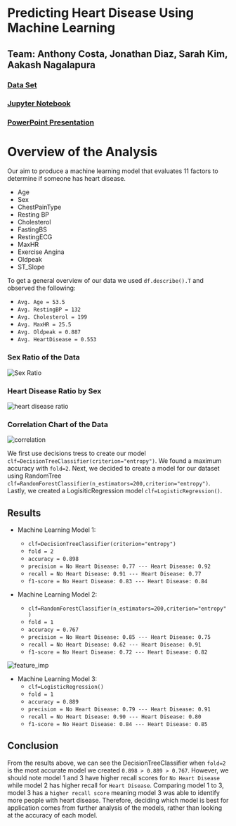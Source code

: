 # Predicting Heart Disease Using Machine Learning
## Team: Anthony Costa, Jonathan Diaz, Sarah Kim, Aakash Nagalapura
### [Data Set](https://www.kaggle.com/datasets/fedesoriano/heart-failure-prediction)
### [Jupyter Notebook](https://github.com/acosta109/heart-failure-machine-learning/blob/main/heart_disease/heart_disease.ipynb)
### [PowerPoint Presentation](https://github.com/acosta109/heart-failure-machine-learning/blob/main/heart_disease/heart-disease-ppt.pptx)


# Overview of the Analysis
Our aim to produce a machine learning model that evaluates 11 factors to determine if someone has heart disease. 

* Age
* Sex
* ChestPainType
* Resting BP 
* Cholesterol
* FastingBS
* RestingECG
* MaxHR
* Exercise Angina
* Oldpeak
* ST_Slope
 
To get a general overview of our data we used `df.describe().T` and observed the following:

* `Avg. Age = 53.5`
* `Avg. RestingBP = 132`
* `Avg. Cholesterol = 199`
* `Avg. MaxHR = 25.5`
* `Avg. Oldpeak = 0.887`
* `Avg. HeartDisease = 0.553`

### Sex Ratio of the Data
![Sex Ratio](https://github.com/acosta109/heart-failure-machine-learning/assets/119609975/5ca7702c-32b4-4375-87f1-42cfe58f9939)
### Heart Disease Ratio by Sex
![heart disease ratio](https://github.com/acosta109/heart-failure-machine-learning/assets/119609975/853b48ca-2539-4d64-ab64-e89b61211409)
### Correlation Chart of the Data
![correlation](https://github.com/acosta109/heart-failure-machine-learning/assets/119609975/21acb103-6c53-407b-8fa4-8904312b5230)



We first use decisions tress to create our model `clf=DecisionTreeClassifier(criterion="entropy")`. We found a maximum accuracy with `fold=2`.  Next, we decided to create a model for our dataset using RandomTree `clf=RandomForestClassifier(n_estimators=200,criterion="entropy")`.  Lastly, we created a LogisiticRegression model `clf=LogisticRegression()`.

## Results

* Machine Learning Model 1: 
  * `clf=DecisionTreeClassifier(criterion="entropy")`
  * `fold = 2`
  * `accuracy = 0.898`
  * `precision = No Heart Disease: 0.77 --- Heart Disease: 0.92`
  * `recall = No Heart Disease: 0.91 --- Heart Disease: 0.77` 
  * `f1-score = No Heart Disease: 0.83 --- Heart Disease: 0.84 `

* Machine Learning Model 2: 
  * `clf=RandomForestClassifier(n_estimators=200,criterion="entropy")`
  * `fold = 1`
  * `accuracy = 0.767`
  * `precision = No Heart Disease: 0.85 --- Heart Disease: 0.75`
  * `recall = No Heart Disease: 0.62 --- Heart Disease: 0.91` 
  * `f1-score = No Heart Disease: 0.72 --- Heart Disease: 0.82 `

![feature_imp](https://github.com/acosta109/heart-failure-machine-learning/assets/119609975/4fc03055-ab4d-4526-baae-88f3470d5dbd)


* Machine Learning Model 3: 
  * `clf=LogisticRegression()`
  * `fold = 1`
  * `accuracy = 0.889`
  * `precision = No Heart Disease: 0.79 --- Heart Disease: 0.91`
  * `recall = No Heart Disease: 0.90 --- Heart Disease: 0.80` 
  * `f1-score = No Heart Disease: 0.84 --- Heart Disease: 0.85 `

## Conclusion

From the results above, we can see the DecisionTreeClassifier when `fold=2` is the most accurate model we created `0.898 > 0.889 > 0.767`. However, we should note model 1 and 3 have higher recall scores for `No Heart Disease` while model 2 has higher recall for `Heart Disease`. Comparing model 1 to 3, model 3 has a `higher recall score` meaning model 3 was able to identify more people with heart disease. Therefore, deciding which model is best for application comes from further analysis of the models, rather than looking at the accuracy of each model. 
